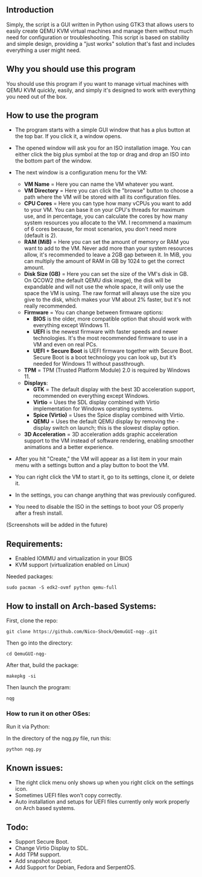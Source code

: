 ## Introduction

Simply, the script is a GUI written in Python using GTK3 that allows users to easily create QEMU KVM virtual machines and manage them without much need for configuration or troubleshooting. This script is based on stability and simple design, providing a "just works" solution that's fast and includes everything a user might need.

## Why you should use this program

You should use this program if you want to manage virtual machines with QEMU KVM quickly, easily, and simply it's designed to work with everything you need out of the box.

## How to use the program

- The program starts with a simple GUI window that has a plus button at the top bar. If you click it, a window opens.
- The opened window will ask you for an ISO installation image. You can either click the big plus symbol at the top or drag and drop an ISO into the bottom part of the window.
- The next window is a configuration menu for the VM:

  - **VM Name** = Here you can name the VM whatever you want.
  - **VM Directory** = Here you can click the "browse" button to choose a path where the VM will be stored with all its configuration files.
  - **CPU Cores** = Here you can type how many vCPUs you want to add to your VM. You can base it on your CPU's threads for maximum use, and in percentage, you can calculate the cores by how many system resources you allocate to the VM. I recommend a maximum of 6 cores because, for most scenarios, you don't need more (default is 2).
  - **RAM (MiB)** = Here you can set the amount of memory or RAM you want to add to the VM. Never add more than your system resources allow, it's recommended to leave a 2GB gap between it. In MiB, you can multiply the amount of RAM in GB by 1024 to get the correct amount.
  - **Disk Size (GB)** = Here you can set the size of the VM's disk in GB. On QCOW2 (the default QEMU disk image), the disk will be expandable and will not use the whole space, it will only use the space the VM is using. The raw format will always use the size you give to the disk, which makes your VM about 2% faster, but it's not really recommended.
  - **Firmware** = You can change between firmware options:
    - **BIOS** is the older, more compatible option that should work with everything except Windows 11.
    - **UEFI** is the newest firmware with faster speeds and newer technologies. It's the most recommended firmware to use in a VM and even on real PCs.
    - **UEFI + Secure Boot** is UEFI firmware together with Secure Boot. Secure Boot is a boot technology you can look up, but it’s needed for Windows 11 without passthrough.
  - **TPM** = TPM (Trusted Platform Module) 2.0 is required by Windows 11.
  - **Displays**:
    - **GTK** = The default display with the best 3D acceleration support, recommended on everything except Windows.
    - **Virtio** = Uses the SDL display combined with Virtio implementation for Windows operating systems.
    - **Spice (Virtio)** = Uses the Spice display combined with Virtio.
    - **QEMU** = Uses the default QEMU display by removing the -display switch on launch; this is the slowest display option.
  - **3D Acceleration** = 3D acceleration adds graphic acceleration support to the VM instead of software rendering, enabling smoother animations and a better experience.

- After you hit "Create," the VM will appear as a list item in your main menu with a settings button and a play button to boot the VM.
- You can right click the VM to start it, go to its settings, clone it, or delete it.
- In the settings, you can change anything that was previously configured.
- You need to disable the ISO in the settings to boot your OS properly after a fresh install.

(Screenshots will be added in the future)

## Requirements:

- Enabled IOMMU and virtualization in your BIOS
- KVM support (virtualization enabled on Linux)

Needed packages:

```
sudo pacman -S edk2-ovmf python qemu-full
```

## How to install on Arch-based Systems:

First, clone the repo:

```
git clone https://github.com/Nico-Shock/QemuGUI-nqg-.git
```

Then go into the directory:

```
cd QemuGUI-nqg-
```

After that, build the package:

```
makepkg -si
```

Then launch the program:

```
nqg
```

### How to run it on other OSes:

Run it via Python:

In the directory of the nqg.py file, run this:

```
python nqg.py
```

## Known issues:

- The right click menu only shows up when you right click on the settings icon.
- Sometimes UEFI files won’t copy correctly.
- Auto installation and setups for UEFI files currently only work properly on Arch based systems.

## Todo:

- Support Secure Boot.
- Change Virtio Display to SDL.
- Add TPM support.
- Add snapshot support.
- Add Support for Debian, Fedora and SerpentOS.
